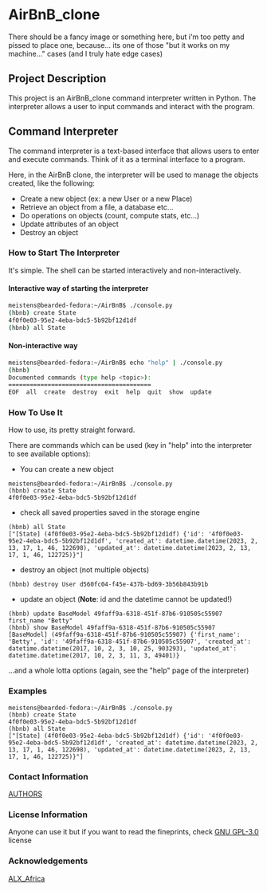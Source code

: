 # AirBnB_clone
There should be a fancy image or something here, but i'm too petty and pissed to place one, because... its one of those "but it works on my machine..." cases (and I truly hate edge cases)

## Project Description
This project is an AirBnB_clone command interpreter written in Python. The interpreter allows a user to input commands and interact with the program.

## Command Interpreter
The command interpreter is a text-based interface that allows users to enter and execute commands. Think of it as a terminal interface to a program.

Here, in the AirBnB clone, the interpreter will be used to manage the objects created, like the following:

 - Create a new object (ex: a new User or a new Place)
 - Retrieve an object from a file, a database etc…
 - Do operations on objects (count, compute stats, etc…)
 - Update attributes of an object
 - Destroy an object

### How to Start The Interpreter
It's simple. The shell can be started interactively and non-interactively.

#### Interactive way of starting the interpreter
``` sh
meistens@bearded-fedora:~/AirBnB$ ./console.py
(hbnb) create State
4f0f0e03-95e2-4eba-bdc5-5b92bf12d1df
(hbnb) all State
```

#### Non-interactive way
``` sh
meistens@bearded-fedora:~/AirBnB$ echo "help" | ./console.py 
(hbnb) 
Documented commands (type help <topic>):
========================================
EOF  all  create  destroy  exit  help  quit  show  update
```

### How To Use It
How to use, its pretty straight forward.

There are commands which can be used (key in "help" into the interpreter to see available options):

- You can create a new object

``` shell
meistens@bearded-fedora:~/AirBnB$ ./console.py
(hbnb) create State
4f0f0e03-95e2-4eba-bdc5-5b92bf12d1df
```
- check all saved properties saved in the storage engine

``` shell
(hbnb) all State
["[State] (4f0f0e03-95e2-4eba-bdc5-5b92bf12d1df) {'id': '4f0f0e03-95e2-4eba-bdc5-5b92bf12d1df', 'created_at': datetime.datetime(2023, 2, 13, 17, 1, 46, 122698), 'updated_at': datetime.datetime(2023, 2, 13, 17, 1, 46, 122725)}"]
```

- destroy an object (not multiple objects)

```shell
(hbnb) destroy User d560fc04-f45e-437b-bd69-3b56b843b91b
```

- update an object (__Note__: id and the datetime cannot be updated!)
``` shell
(hbnb) update BaseModel 49faff9a-6318-451f-87b6-910505c55907 first_name "Betty"
(hbnb) show BaseModel 49faff9a-6318-451f-87b6-910505c55907
[BaseModel] (49faff9a-6318-451f-87b6-910505c55907) {'first_name': 'Betty', 'id': '49faff9a-6318-451f-87b6-910505c55907', 'created_at': datetime.datetime(2017, 10, 2, 3, 10, 25, 903293), 'updated_at': datetime.datetime(2017, 10, 2, 3, 11, 3, 49401)}
```

...and a whole lotta options (again, see the "help" page of the interpreter)

### Examples
``` shell
meistens@bearded-fedora:~/AirBnB$ ./console.py
(hbnb) create State
4f0f0e03-95e2-4eba-bdc5-5b92bf12d1df
(hbnb) all State
["[State] (4f0f0e03-95e2-4eba-bdc5-5b92bf12d1df) {'id': '4f0f0e03-95e2-4eba-bdc5-5b92bf12d1df', 'created_at': datetime.datetime(2023, 2, 13, 17, 1, 46, 122698), 'updated_at': datetime.datetime(2023, 2, 13, 17, 1, 46, 122725)}"]
```

### Contact Information
[AUTHORS](./AUTHORS.md)

### License Information
Anyone can use it but if you want to read the fineprints, check [GNU GPL-3.0](./LICENSE) license

### Acknowledgements
[ALX_Africa](https://twitter.com/alx_africa)

